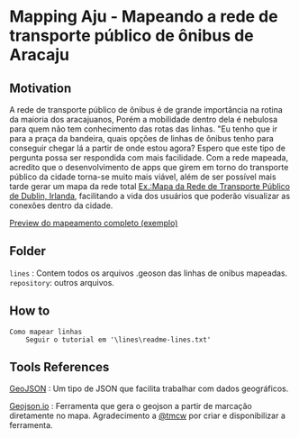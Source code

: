 # Mapping Aju - Mapeando a rede de transporte público de ônibus de Aracaju

## Motivation

A rede de transporte público de ônibus é de grande importância na rotina da maioria dos aracajuanos,
Porém a mobilidade dentro dela é nebulosa para quem não tem conhecimento das rotas das linhas.
"Eu tenho que ir para a praça da bandeira, quais opções de linhas de ônibus tenho para conseguir chegar lá a partir de onde estou agora? Espero que este tipo de pergunta possa ser respondida com mais facilidade.
Com a rede mapeada, acredito que o desenvolvimento de apps que girem em torno do transporte público da cidade torna-se muito mais viável, além de ser possível mais tarde gerar um mapa da rede total [Ex.:Mapa da Rede de Transporte Público de Dublin, Irlanda](http://i.imgur.com/BHPf7.gif), facilitando a vida dos usuários que poderão visualizar as conexões dentro da cidade.

[Preview do mapeamento completo (exemplo)](all-lines-preview-example.geojson)

## Folder

`lines` : Contem todos os arquivos .geoson das linhas de onibus mapeadas.
`repository`: outros arquivos.

## How to

	Como mapear linhas
		Seguir o tutorial em '\lines\readme-lines.txt'


## Tools References

[GeoJSON](http://geojson.org/) : Um tipo de JSON que facilita trabalhar com dados geográficos.

[Geojson.io](http://geojson.io/#id=gist:anonymous/3bc6ed80aa42b911aec7&map=13/-10.9295/-37.0971) : Ferramenta que gera o geojson a partir de marcação diretamente no mapa. Agradecimento a [@tmcw](https://github.com/tmcw) por criar e disponibilizar a ferramenta.




